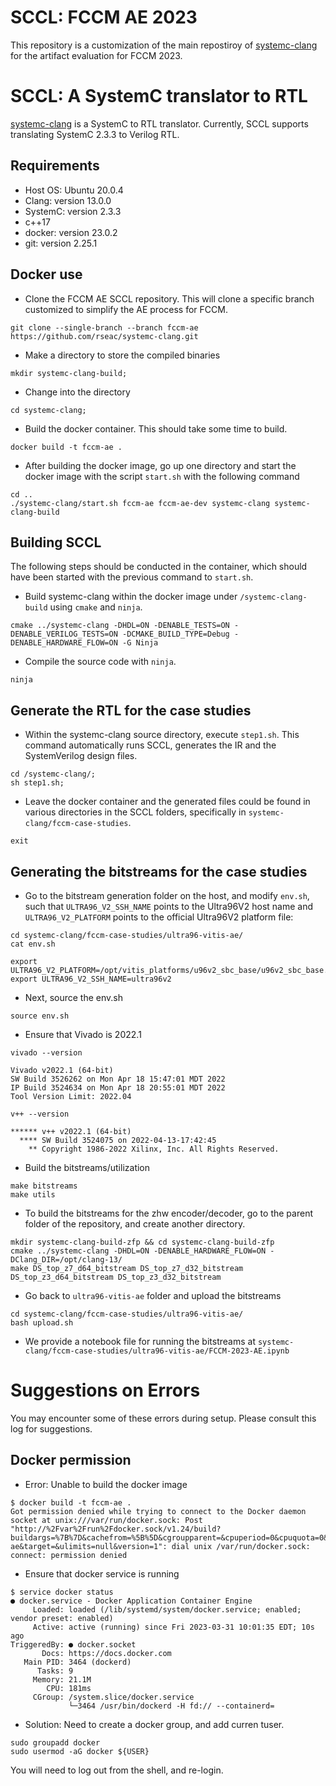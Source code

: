 # SCCL: FCCM AE 2023

This repository is a customization of the main repostiroy of [systemc-clang](https://github.com/anikau31/systemc-clang)  for the artifact evaluation for FCCM 2023.

SCCL: A SystemC translator to RTL
==========================================

[systemc-clang](https://github.com/anikau31/systemc-clang) is a SystemC to RTL translator. Currently, SCCL supports translating SystemC 2.3.3 to Verilog RTL. 

Requirements
------------

*  Host OS: Ubuntu 20.0.4
*  Clang: version 13.0.0
*  SystemC:  version 2.3.3 
*  c++17
*  docker: version 23.0.2
*  git: version 2.25.1

Docker use
-----------

- Clone the FCCM AE SCCL repository. This will clone a specific branch customized to simplify the AE process for FCCM. 
```
git clone --single-branch --branch fccm-ae https://github.com/rseac/systemc-clang.git
```

- Make a directory to store the compiled binaries
```
mkdir systemc-clang-build;
```

- Change into the directory
```
cd systemc-clang;
```

- Build the docker container. This should take some time to build. 
```
docker build -t fccm-ae .
```

- After building the docker image, go up one directory and start the docker image with the script `start.sh` with the following command
```
cd ..
./systemc-clang/start.sh fccm-ae fccm-ae-dev systemc-clang systemc-clang-build
```

## Building SCCL

The following steps should be conducted in the container, which should have been started with the previous command to `start.sh`.

- Build systemc-clang within the docker image under `/systemc-clang-build` using `cmake` and `ninja`.

```
cmake ../systemc-clang -DHDL=ON -DENABLE_TESTS=ON -DENABLE_VERILOG_TESTS=ON -DCMAKE_BUILD_TYPE=Debug -DENABLE_HARDWARE_FLOW=ON -G Ninja
```

- Compile the source code with `ninja`.
```
ninja
```

## Generate the RTL for the case studies

- Within the systemc-clang source directory, execute `step1.sh`.  This command automatically runs SCCL, generates the IR and the SystemVerilog design files.
```
cd /systemc-clang/;
sh step1.sh;
```

- Leave the docker container and the generated files could be found in various directories in the SCCL folders, specifically in `systemc-clang/fccm-case-studies`.

```
exit
```

## Generating the bitstreams for the case studies

- Go to the bitstream generation folder on the host, and modify `env.sh`, such that `ULTRA96_V2_SSH_NAME` points to the Ultra96V2 host name and `ULTRA96_V2_PLATFORM` points to the official Ultra96V2 platform file:
```
cd systemc-clang/fccm-case-studies/ultra96-vitis-ae/
cat env.sh

export ULTRA96_V2_PLATFORM=/opt/vitis_platforms/u96v2_sbc_base/u96v2_sbc_base.xpfm
export ULTRA96_V2_SSH_NAME=ultra96v2
```

- Next, source the env.sh
```
source env.sh
```

- Ensure that Vivado is 2022.1
```
vivado --version

Vivado v2022.1 (64-bit)
SW Build 3526262 on Mon Apr 18 15:47:01 MDT 2022
IP Build 3524634 on Mon Apr 18 20:55:01 MDT 2022
Tool Version Limit: 2022.04

v++ --version

****** v++ v2022.1 (64-bit)
  **** SW Build 3524075 on 2022-04-13-17:42:45
    ** Copyright 1986-2022 Xilinx, Inc. All Rights Reserved.
```

- Build the bitstreams/utilization
```
make bitstreams
make utils
```

- To build the bitstreams for the zhw encoder/decoder, go to the parent folder of the repository, and create another directory.
```
mkdir systemc-clang-build-zfp && cd systemc-clang-build-zfp
cmake ../systemc-clang -DHDL=ON -DENABLE_HARDWARE_FLOW=ON -DClang_DIR=/opt/clang-13/
make DS_top_z7_d64_bitstream DS_top_z7_d32_bitstream DS_top_z3_d64_bitstream DS_top_z3_d32_bitstream
```

- Go back to `ultra96-vitis-ae` folder and upload the bitstreams
```
cd systemc-clang/fccm-case-studies/ultra96-vitis-ae/
bash upload.sh
```
- We provide a notebook file for running the bitstreams at `systemc-clang/fccm-case-studies/ultra96-vitis-ae/FCCM-2023-AE.ipynb`

# Suggestions on Errors


You may encounter some of these errors during setup.  Please consult this log for suggestions.

Docker permission
-----------------

* Error: Unable to build the docker image

```
$ docker build -t fccm-ae .
Got permission denied while trying to connect to the Docker daemon socket at unix:///var/run/docker.sock: Post "http://%2Fvar%2Frun%2Fdocker.sock/v1.24/build?buildargs=%7B%7D&cachefrom=%5B%5D&cgroupparent=&cpuperiod=0&cpuquota=0&cpusetcpus=&cpusetmems=&cpushares=0&dockerfile=Dockerfile&labels=%7B%7D&memory=0&memswap=0&networkmode=default&rm=1&shmsize=0&t=fccm-ae&target=&ulimits=null&version=1": dial unix /var/run/docker.sock: connect: permission denied
```

- Ensure that docker service is running
```
$ service docker status
● docker.service - Docker Application Container Engine
     Loaded: loaded (/lib/systemd/system/docker.service; enabled; vendor preset: enabled)
     Active: active (running) since Fri 2023-03-31 10:01:35 EDT; 10s ago
TriggeredBy: ● docker.socket
       Docs: https://docs.docker.com
   Main PID: 3464 (dockerd)
      Tasks: 9
     Memory: 21.1M
        CPU: 181ms
     CGroup: /system.slice/docker.service
             └─3464 /usr/bin/dockerd -H fd:// --containerd=
```

* Solution:  Need to create a docker group, and add curren tuser.
```
sudo groupadd docker
sudo usermod -aG docker ${USER}
```

You will need to log out from the shell, and re-login.


